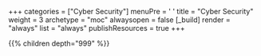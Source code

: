 +++ 
categories = ["Cyber Security"] 
menuPre = '<i class="fa-fw fas fa-ghost"></i> '
title = "Cyber Security" 
weight = 3
archetype = "moc" 
alwaysopen = false
[_build]
  render = "always"
  list = "always"
  publishResources = true
+++

{{% children depth="999" %}}
